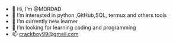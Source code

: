 - 👋 Hi, I’m @MDRDAD
- 👀 I’m interested in python ,GitHub,SQL, termux and others tools
- 🌱 I’m currently new learner 
- 💞️ I’m looking for learning coding and programming 
- 📫 crackboy99@gmail.com

<!---
MDRDAD/MDRDAD is a ✨ special ✨ repository because its `README.md` (this file) appears on your GitHub profile.
You can click the Preview link to take a look at your changes.
--->
